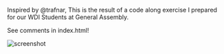 Inspired by @trafnar, This is the result of a code along exercise I prepared for our WDI Students at General Assembly.

See comments in index.html!

![screenshot](http://f.cl.ly/items/3L1T3y013h3L1h341z1I/CSS%20Building%20blocks..png)
